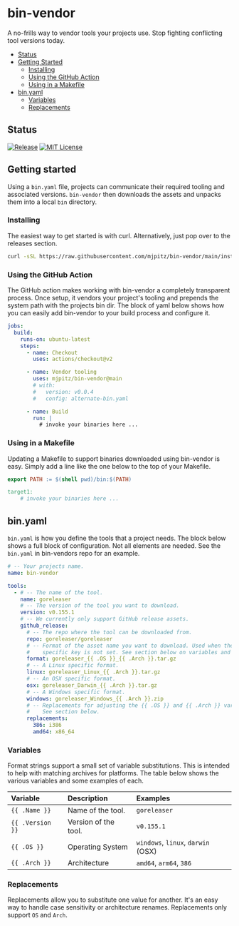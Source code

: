 # bin-vendor

A no-frills way to vendor tools your projects use.
Stop fighting conflicting tool versions today.

* [Status](#status)
* [Getting Started](#getting-started)
  * [Installing](#installing)
  * [Using the GitHub Action](#using-the-github-action)
  * [Using in a Makefile](#using-in-a-makefile)
* [bin.yaml](#binyaml)
  * [Variables](#variables)
  * [Replacements](#replacements)

## Status

[![Release](https://img.shields.io/github/release/mjpitz/bin-vendor.svg?style=for-the-badge)](https://github.com/mjpitz/bin-vendor/releases/latest)
[![MIT License](https://img.shields.io/badge/license-MIT-brightgreen.svg?style=for-the-badge)](/LICENSE)

## Getting started

Using a `bin.yaml` file, projects can communicate their required tooling and associated versions.
`bin-vendor` then downloads the assets and unpacks them into a local `bin` directory.

### Installing

The easiest way to get started is with curl.
Alternatively, just pop over to the releases section.

```bash
curl -sSL https://raw.githubusercontent.com/mjpitz/bin-vendor/main/install.sh | VERSION=v0.0.4 bash -s -
```

### Using the GitHub Action

The GitHub action makes working with bin-vendor a completely transparent process.
Once setup, it vendors your project's tooling and prepends the system path with the projects bin dir.
The block of yaml below shows how you can easily add bin-vendor to your build process and configure it.

```yaml
jobs:
  build:
    runs-on: ubuntu-latest
    steps:
      - name: Checkout
        uses: actions/checkout@v2

      - name: Vendor tooling
        uses: mjpitz/bin-vendor@main
        # with:
        #   version: v0.0.4
        #   config: alternate-bin.yaml

      - name: Build
        run: |
          # invoke your binaries here ...
```

### Using in a Makefile

Updating a Makefile to support binaries downloaded using bin-vendor is easy.
Simply add a line like the one below to the top of your Makefile.

```makefile
export PATH := $(shell pwd)/bin:$(PATH)

target1:
    # invoke your binaries here ...
```

## bin.yaml

`bin.yaml` is how you define the tools that a project needs.
The block below shows a full block of configuration.
Not all elements are needed.
See the `bin.yaml` in bin-vendors repo for an example.

```yaml
# -- Your projects name.
name: bin-vendor

tools:
  - # -- The name of the tool.
    name: goreleaser
    # -- The version of the tool you want to download.
    version: v0.155.1
    # -- We currently only support GitHub release assets.
    github_release:
      # -- The repo where the tool can be downloaded from.
      repo: goreleaser/goreleaser
      # -- Format of the asset name you want to download. Used when the platform
      #    specific key is not set. See section below on variables and replacements.
      format: goreleaser_{{ .OS }}_{{ .Arch }}.tar.gz
      # -- A Linux specific format.
      linux: goreleaser_Linux_{{ .Arch }}.tar.gz
      # -- An OSX specific format.
      osx: goreleaser_Darwin_{{ .Arch }}.tar.gz
      # -- A Windows specific format.
      windows: goreleaser_Windows_{{ .Arch }}.zip
      # -- Replacements for adjusting the {{ .OS }} and {{ .Arch }} variables.
      #    See section below.
      replacements:
        386: i386
        amd64: x86_64
```

### Variables

Format strings support a small set of variable substitutions.
This is intended to help with matching archives for platforms.
The table below shows the various variables and some examples of each.

| Variable         | Description          | Examples                           |
|:-----------------|:---------------------|:-----------------------------------|
| `{{ .Name }}`    | Name of the tool.    | `goreleaser`                       |
| `{{ .Version }}` | Version of the tool. | `v0.155.1`                         |
| `{{ .OS }}`      | Operating System     | `windows`, `linux`, `darwin` (OSX) |
| `{{ .Arch }}`    | Architecture         | `amd64`, `arm64`, `386`            |

### Replacements

Replacements allow you to substitute one value for another.
It's an easy way to handle case sensitivity or architecture renames.
Replacements only support `OS` and `Arch`.

